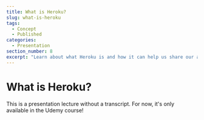 ```yaml
---
title: What is Heroku?
slug: what-is-heroku
tags:
  - Concept
  - Published
categories:
  - Presentation
section_number: 8
excerpt: "Learn about what Heroku is and how it can help us share our application with users."
---
```


# What is Heroku?

This is a presentation lecture without a transcript. For now, it's only available in the Udemy course!
